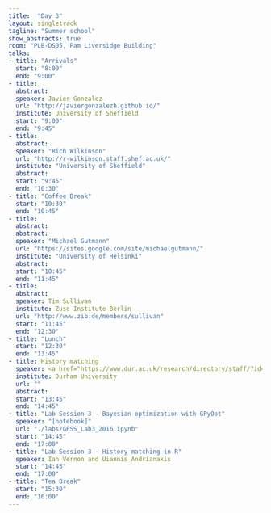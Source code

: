 ```yaml
---
title:  "Day 3"
layout: singletrack
tagline: "Summer school"
show_abstracts: true
room: "PLB-DS05, Pam Liversidge Building"
talks:
- title: "Arrivals"
  start: "8:00"
  end: "9:00"
- title:
  abstract:
  speaker: Javier Gonzalez
  url: "http://javiergonzalezh.github.io/"
  institute: University of Sheffield
  start: "9:00"
  end: "9:45"
- title:
  abstract:
  speaker: "Rich Wilkinson"
  url: "http://r-wilkinson.staff.shef.ac.uk/"
  institute: "University of Sheffield"
  abstract:
  start: "9:45"
  end: "10:30"
- title: "Coffee Break"
  start: "10:30"
  end: "10:45"
- title:
  abstract:
  abstract:
  speaker: "Michael Gutmann"
  url: "https://sites.google.com/site/michaelgutmann/"
  institute: "University of Helsinki"
  abstract:
  start: "10:45"
  end: "11:45"
- title:
  abstract:
  speaker: Tim Sullivan
  institute: Zuse Institute Berlin
  url: "http://www.zib.de/members/sullivan"
  start: "11:45"  
  end: "12:30"
- title: "Lunch"
  start: "12:30"
  end: "13:45"
- title: History matching
  speaker: <a href="https://www.dur.ac.uk/research/directory/staff/?id=3289">Ian Vernon</a> and <a href="http://www.lshtm.ac.uk/aboutus/people/andrianakis.ioannis">Ioannis Andrianakis<
  institute: Durham University
  url: ""
  abstract:
  start: "13:45"
  end: "14:45"
- title: "Lab Session 3 - Bayesian optimization with GPyOpt"
  speaker: "[notebook]"
  url: "./labs/GPSS_Lab3_2016.ipynb"
  start: "14:45"
  end: "17:00"
- title: "Lab Session 3 - History matching in R"
  speaker: Ian Vernon and Uiannis Andrianakis
  start: "14:45"
  end: "17:00"
- title: "Tea Break"
  start: "15:30"
  end: "16:00"
---
```

